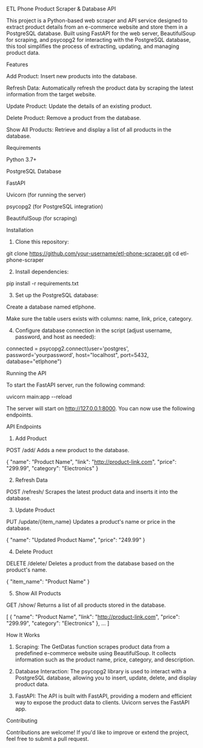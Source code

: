 

ETL Phone Product Scraper & Database API

This project is a Python-based web scraper and API service designed to extract product details from an e-commerce website and store them in a PostgreSQL database. Built using FastAPI for the web server, BeautifulSoup for scraping, and psycopg2 for interacting with the PostgreSQL database, this tool simplifies the process of extracting, updating, and managing product data.

Features

Add Product: Insert new products into the database.

Refresh Data: Automatically refresh the product data by scraping the latest information from the target website.

Update Product: Update the details of an existing product.

Delete Product: Remove a product from the database.

Show All Products: Retrieve and display a list of all products in the database.


Requirements

Python 3.7+

PostgreSQL Database

FastAPI

Uvicorn (for running the server)

psycopg2 (for PostgreSQL integration)

BeautifulSoup (for scraping)


Installation

1. Clone this repository:

git clone https://github.com/your-username/etl-phone-scraper.git
cd etl-phone-scraper


2. Install dependencies:

pip install -r requirements.txt


3. Set up the PostgreSQL database:

Create a database named etlphone.

Make sure the table users exists with columns: name, link, price, category.



4. Configure database connection in the script (adjust username, password, and host as needed):

connected = psycopg2.connect(user='postgres', password='yourpassword', host="localhost", port=5432, database="etlphone")



Running the API

To start the FastAPI server, run the following command:

uvicorn main:app --reload

The server will start on http://127.0.0.1:8000. You can now use the following endpoints.

API Endpoints

1. Add Product

POST /add/
Adds a new product to the database.

{
    "name": "Product Name",
    "link": "http://product-link.com",
    "price": "299.99",
    "category": "Electronics"
}

2. Refresh Data

POST /refresh/
Scrapes the latest product data and inserts it into the database.

3. Update Product

PUT /update/{item_name}
Updates a product's name or price in the database.

{
    "name": "Updated Product Name",
    "price": "249.99"
}

4. Delete Product

DELETE /delete/
Deletes a product from the database based on the product's name.

{
    "item_name": "Product Name"
}

5. Show All Products

GET /show/
Returns a list of all products stored in the database.

[
    {
        "name": "Product Name",
        "link": "http://product-link.com",
        "price": "299.99",
        "category": "Electronics"
    },
    ...
]

How It Works

1. Scraping: The GetDatas function scrapes product data from a predefined e-commerce website using BeautifulSoup. It collects information such as the product name, price, category, and description.


2. Database Interaction: The psycopg2 library is used to interact with a PostgreSQL database, allowing you to insert, update, delete, and display product data.


3. FastAPI: The API is built with FastAPI, providing a modern and efficient way to expose the product data to clients. Uvicorn serves the FastAPI app.



Contributing

Contributions are welcome! If you'd like to improve or extend the project, feel free to submit a pull request.

